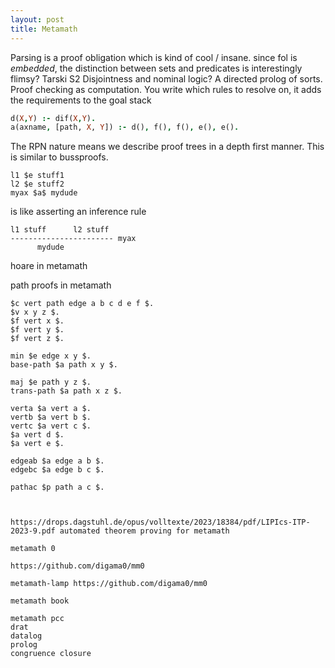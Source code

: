 ```yaml
---
layout: post
title: Metamath
---
```


Parsing is a proof obligation which is kind of cool / insane.
since fol is _embedded_, the distinction between sets and predicates is interestingly flimsy? Tarski S2
Disjointness and nominal logic?
A directed prolog of sorts. Proof checking as computation. You write which rules to resolve on, it adds the requirements to the goal stack

```prolog
d(X,Y) :- dif(X,Y).
a(axname, [path, X, Y]) :- d(), f(), f(), e(), e().
```

The RPN nature means we describe proof trees in a depth first manner. This is similar to bussproofs.

```
l1 $e stuff1
l2 $e stuff2
myax $a$ mydude
```

is like asserting an inference rule

```
l1 stuff      l2 stuff
----------------------- myax
      mydude
```

hoare in metamath

path proofs in metamath

```
$c vert path edge a b c d e f $.
$v x y z $.
$f vert x $.
$f vert y $.
$f vert z $.

min $e edge x y $.
base-path $a path x y $.

maj $e path y z $.
trans-path $a path x z $.

verta $a vert a $.
vertb $a vert b $.
vertc $a vert c $.
$a vert d $.
$a vert e $.

edgeab $a edge a b $.
edgebc $a edge b c $.

pathac $p path a c $.

```

```


https://drops.dagstuhl.de/opus/volltexte/2023/18384/pdf/LIPIcs-ITP-2023-9.pdf automated theorem proving for metamath

metamath 0

https://github.com/digama0/mm0

metamath-lamp https://github.com/digama0/mm0

metamath book

metamath pcc
drat
datalog
prolog
congruence closure
